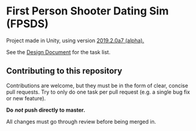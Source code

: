 # First Person Shooter Dating Sim (FPSDS)

Project made in Unity, using version [2019.2.0a7 (alpha).](https://unity3d.com/alpha/2019.2)

See the [Design Document](https://docs.google.com/document/d/1iEnVZLWjhzc0HxSSOfOO7gBJ_ZPNm7U-A5bZZpPRtIQ/edit?usp=sharing) for the task list.

## Contributing to this repository

Contributions are welcome, but they must be in the form of clear, concise pull requests. Try to only do one task per pull request (e.g. a single bug fix or new feature).

**Do** ***not*** **push directly to master.**

All changes must go through review before being merged in.
